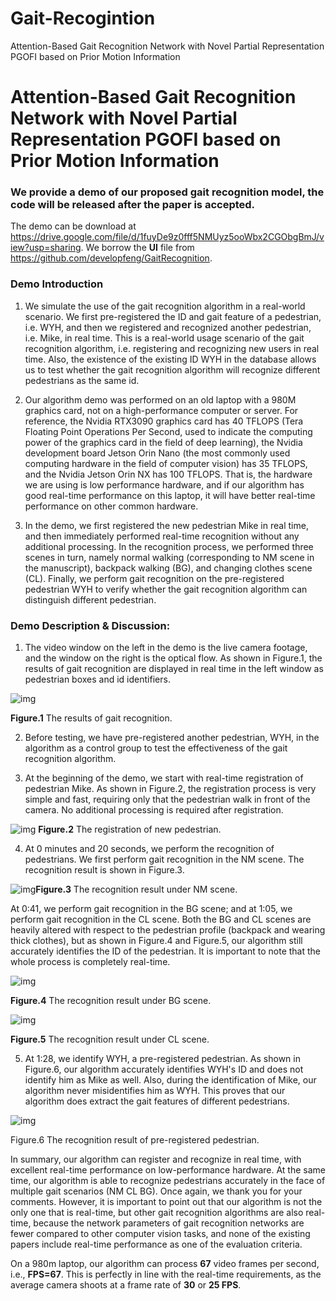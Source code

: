 # Gait-Recogintion
Attention-Based Gait Recognition Network with Novel Partial Representation PGOFI based on Prior Motion Information


# Attention-Based Gait Recognition Network with Novel Partial Representation PGOFI based on Prior Motion Information

### We provide a demo of our proposed gait recognition model, the code will be released after the paper is accepted.

The demo can be download at https://drive.google.com/file/d/1fuyDe9z0fff5NMUyz5ooWbx2CGObgBmJ/view?usp=sharing. We borrow the **UI** file from https://github.com/developfeng/GaitRecognition.

### Demo Introduction

1. We simulate the use of the gait recognition algorithm in a real-world scenario. We first pre-registered the ID and gait feature of a pedestrian, i.e. WYH, and then we registered and recognized another pedestrian, i.e. Mike, in real time. This is a real-world usage scenario of the gait recognition algorithm, i.e. registering and recognizing new users in real time. Also, the existence of the existing ID WYH in the database allows us to test whether the gait recognition algorithm will recognize different pedestrians as the same id.

2. Our algorithm demo was performed on an old laptop with a 980M graphics card, not on a high-performance computer or server. For reference, the Nvidia RTX3090 graphics card has 40 TFLOPS (Tera Floating Point Operations Per Second, used to indicate the computing power of the graphics card in the field of deep learning), the Nvidia development board Jetson Orin Nano (the most commonly used computing hardware in the field of computer vision) has 35 TFLOPS, and the Nvidia Jetson Orin NX has 100 TFLOPS. That is, the hardware we are using is low performance hardware, and if our algorithm has good real-time performance on this laptop, it will have better real-time performance on other common hardware.

3. In the demo, we first registered the new pedestrian Mike in real time, and then immediately performed real-time recognition without any additional processing. In the recognition process, we performed three scenes in turn, namely normal walking (corresponding to NM scene in the manuscript), backpack walking (BG), and changing clothes scene (CL). Finally, we perform gait recognition on the pre-registered pedestrian WYH to verify whether the gait recognition algorithm can distinguish different pedestrian.

### Demo Description & Discussion:

1. The video window on the left in the demo is the live camera footage, and the window on the right is the optical flow. As shown in Figure.1, the results of gait recognition are displayed in real time in the left window as pedestrian boxes and id identifiers.

![img](file:////Users/jianxu/Library/Group%20Containers/UBF8T346G9.Office/TemporaryItems/msohtmlclip/clip_image001.jpg)

**Figure.1** The results of gait recognition.

2. Before testing, we have pre-registered another pedestrian, WYH, in the algorithm as a control group to test the effectiveness of the gait recognition algorithm.

3. At the beginning of the demo, we start with real-time registration of pedestrian Mike. As shown in Figure.2, the registration process is very simple and fast, requiring only that the pedestrian walk in front of the camera. No additional processing is required after registration.

![img](file:////Users/jianxu/Library/Group%20Containers/UBF8T346G9.Office/TemporaryItems/msohtmlclip/clip_image002.jpg) **Figure.2** The registration of new pedestrian.



4. At 0 minutes and 20 seconds, we perform the recognition of pedestrians. We first perform gait recognition in the NM scene. The recognition result is shown in Figure.3.

![img](file:////Users/jianxu/Library/Group%20Containers/UBF8T346G9.Office/TemporaryItems/msohtmlclip/clip_image003.png)**Figure.3** The recognition result under NM scene.

At 0:41, we perform gait recognition in the BG scene; and at 1:05, we perform gait recognition in the CL scene. Both the BG and CL scenes are heavily 	altered with respect to the pedestrian profile (backpack and wearing thick clothes), but as shown in Figure.4 and Figure.5, our algorithm still accurately identifies the ID of the pedestrian. It is important to note that the whole process is completely real-time.

![img](file:////Users/jianxu/Library/Group%20Containers/UBF8T346G9.Office/TemporaryItems/msohtmlclip/clip_image004.png)

**Figure.4** The recognition result under BG scene.

![img](file:////Users/jianxu/Library/Group%20Containers/UBF8T346G9.Office/TemporaryItems/msohtmlclip/clip_image005.png)

**Figure.5** The recognition result under CL scene.

5. At 1:28, we identify WYH, a pre-registered pedestrian. As shown in Figure.6, our algorithm accurately identifies WYH's ID and does not identify him as Mike as well. Also, during the identification of Mike, our algorithm never misidentifies him as WYH. This proves that our algorithm does extract the gait features of different pedestrians.

![img](file:////Users/jianxu/Library/Group%20Containers/UBF8T346G9.Office/TemporaryItems/msohtmlclip/clip_image006.png)

Figure.6 The recognition result of pre-registered pedestrian.

In summary, our algorithm can register and recognize in real time, with excellent real-time performance on low-performance hardware. At the same time, our algorithm is able to recognize pedestrians accurately in the face of multiple gait scenarios (NM CL BG). Once again, we thank you for your comments. However, it is important to point out that our algorithm is not the only one that is real-time, but other gait recognition algorithms are also real-time, because the network parameters of gait recognition networks are fewer compared to other computer vision tasks, and none of the existing papers include real-time performance as one of the evaluation criteria. 

On a 980m laptop, our algorithm can process **67** video frames per second, i.e., **FPS=67**. This is perfectly in line with the real-time requirements, as the average camera shoots at a frame rate of **30** or **25 FPS**.

